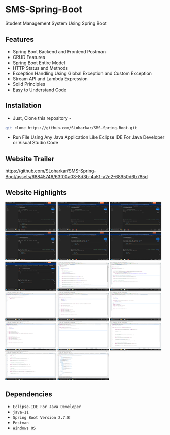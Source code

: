 # SMS-Spring-Boot
Student Management System Using Spring Boot

## Features
- Spring Boot Backend and Frontend Postman
- CRUD Features
- Spring Boot Entire Model
- HTTP Status and Methods
- Exception Handling Using Global Exception and Custom Exception
- Stream API and Lambda Expression
- Solid Principles
- Easy to Understand Code
 

## Installation
- Just, Clone this repository - 
````bash 
git clone https://github.com/SLoharkar/SMS-Spring-Boot.git
````
- Run File Using Any Java Application Like Eclipse IDE For Java Developer or Visual Studio Code


## Website Trailer

https://github.com/SLoharkar/SMS-Spring-Boot/assets/68845746/63f00a03-8d3b-4a51-a2e2-68950d6b785d




## Website Highlights
<p align="left" width="100%">

<img width="32%" src="Screenshots/1.png">
  
<img width="32%" src="Screenshots/2.png">

<img width="32%" src="Screenshots/3.png">

<img width="32%" src="Screenshots/4.png">

<img width="32%" src="Screenshots/5.png">

<img width="32%" src="Screenshots/6.png">

<img width="32%" src="Screenshots/7.png">

<img width="32%" src="Screenshots/8.png">

<img width="32%" src="Screenshots/9.png">

<img width="32%" src="Screenshots/10.png">

<img width="32%" src="Screenshots/11.png">

<img width="32%" src="Screenshots/12.png">

<img width="32%" src="Screenshots/13.png">

<img width="32%" src="Screenshots/14.png">

<img width="32%" src="Screenshots/15.png">

<img width="32%" src="Screenshots/16.png">

<img width="32%" src="Screenshots/17.png">


</p>


## Dependencies
- `Eclipse-IDE For Java Developer`
- `java-11`
- `Spring Boot Version 2.7.8`
- `Postman`
- `Windows OS`

